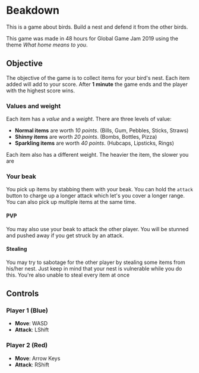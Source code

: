 # Beakdown
This is a game about birds. Build a nest and defend it from the other birds.

This game was made in 48 hours for Global Game Jam 2019 using the theme _What home means to you_.

## Objective
The objective of the game is to collect items for your bird's nest. Each item added will add to your score. After **1 minute** the game ends and the player with the highest score wins.

### Values and weight
Each item has a _value_ and a _weight_. There are three levels of value:

* **Normal items** are worth _10 points_. (Bills, Gum, Pebbles, Sticks, Straws)
* **Shinny items** are worth _20 points_. (Bombs, Bottles, Pizza)
* **Sparkling items** are worth _40 points_. (Hubcaps, Lipsticks, Rings)

Each item also has a different weight. The heavier the item, the slower you are

### Your beak
You pick up items by stabbing them with your beak. You can hold the `attack` button to charge up a longer attack which let's you cover a longer range. You can also pick up multiple items at the same time. 

#### PVP
You may also use your beak to attack the other player. You will be stunned and pushed away if you get struck by an attack.

#### Stealing
You may try to sabotage for the other player by stealing some items from his/her nest. Just keep in mind that your nest is vulnerable while you do this. You're also unable to steal every item at once


## Controls
### Player 1 (Blue)
* **Move**: WASD
* **Attack**: LShift
### Player 2 (Red)
* **Move**: Arrow Keys
* **Attack**: RShift

